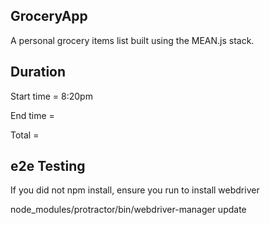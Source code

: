 ## GroceryApp

A personal grocery items list built using the MEAN.js stack.

## Duration

Start time = 8:20pm

End time =

Total = 

## e2e Testing

If you did not npm install, ensure you run to install webdriver

node_modules/protractor/bin/webdriver-manager update
